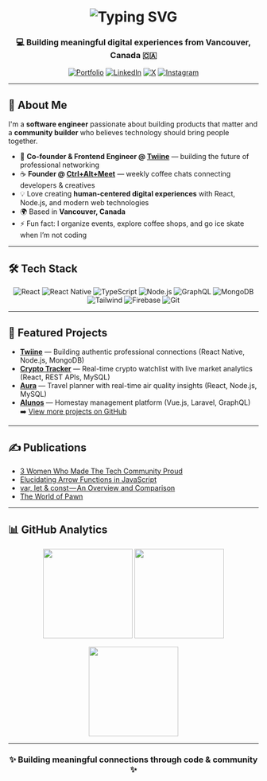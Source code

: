 <!-- Animated Typing Banner -->
<h1 align="center">
  <img src="https://readme-typing-svg.demolab.com?font=Fira+Code&weight=700&size=28&pause=1000&color=000000&width=600&lines=Software+Engineer;Community+Builder" alt="Typing SVG">
</h1>

<h3 align="center">💻 Building meaningful digital experiences from Vancouver, Canada 🇨🇦</h3>

<p align="center">
  <a href="https://thecodersingh.com" target="_blank"><img alt="Portfolio" src="https://img.shields.io/badge/🌐%20Portfolio-000?style=for-the-badge&logo=google-chrome&logoColor=white"></a>
  <a href="https://linkedin.com/in/TheCoderSingh" target="_blank"><img alt="LinkedIn" src="https://img.shields.io/badge/LinkedIn-0A66C2?style=for-the-badge&logo=linkedin&logoColor=white"></a>
  <a href="https://x.com/TheCoderSingh" target="_blank"><img alt="X" src="https://img.shields.io/badge/X-000000?style=for-the-badge&logo=x&logoColor=white"></a>
  <a href="https://instagram.com/codersingh" target="_blank"><img alt="Instagram" src="https://img.shields.io/badge/Instagram-E4405F?style=for-the-badge&logo=instagram&logoColor=white"></a>
</p>

---

## 🌱 About Me
I'm a **software engineer** passionate about building products that matter and a **community builder** who believes technology should bring people together.  

- 🚀 **Co-founder & Frontend Engineer @ [Twiine](https://twiineapp.com)** — building the future of professional networking  
- ☕ **Founder @ [Ctrl+Alt+Meet](https://lu.ma/ctrlaltmeet)** — weekly coffee chats connecting developers & creatives  
- 💡 Love creating **human-centered digital experiences** with React, Node.js, and modern web technologies  
- 🌍 Based in **Vancouver, Canada**  
- ⚡ Fun fact: I organize events, explore coffee shops, and go ice skate when I’m not coding  

---

## 🛠️ Tech Stack
<p align="center">
  <img alt="React" src="https://img.shields.io/badge/React-61DAFB?style=for-the-badge&logo=react&logoColor=black"/>
  <img alt="React Native" src="https://img.shields.io/badge/React%20Native-20232A?style=for-the-badge&logo=react&logoColor=61DAFB"/>
  <img alt="TypeScript" src="https://img.shields.io/badge/TypeScript-007ACC?style=for-the-badge&logo=typescript&logoColor=white"/>
  <img alt="Node.js" src="https://img.shields.io/badge/Node.js-339933?style=for-the-badge&logo=node.js&logoColor=white"/>
  <img alt="GraphQL" src="https://img.shields.io/badge/GraphQL-E10098?style=for-the-badge&logo=graphql&logoColor=white"/>
  <img alt="MongoDB" src="https://img.shields.io/badge/MongoDB-47A248?style=for-the-badge&logo=mongodb&logoColor=white"/>
  <img alt="Tailwind" src="https://img.shields.io/badge/Tailwind%20CSS-38B2AC?style=for-the-badge&logo=tailwind-css&logoColor=white"/>
  <img alt="Firebase" src="https://img.shields.io/badge/Firebase-FFCA28?style=for-the-badge&logo=firebase&logoColor=black"/>
  <img alt="Git" src="https://img.shields.io/badge/Git-F05032?style=for-the-badge&logo=git&logoColor=white"/>
</p>

---

## 🚀 Featured Projects
- **[Twiine](https://twiine.framer.website)** — Building authentic professional connections (React Native, Node.js, MongoDB)  
- **[Crypto Tracker](https://crypto.thecodersingh.com)** — Real-time crypto watchlist with live market analytics (React, REST APIs, MySQL)  
- **[Aura](https://aura.thecodersingh.com)** — Travel planner with real-time air quality insights (React, Node.js, MySQL)  
- **[Alunos](https://alunos.thecodersingh.com)** — Homestay management platform (Vue.js, Laravel, GraphQL)  
➡️ [View more projects on GitHub](https://github.com/TheCoderSingh?tab=repositories)  

---

## ✍️ Publications
- [3 Women Who Made The Tech Community Proud](https://medium.com/netscrew-technologies/3-women-who-made-the-tech-community-proud-f9963ce92e77)  
- [Elucidating Arrow Functions in JavaScript](https://medium.com/netscrew-technologies/elucidating-arrow-functions-in-javascript-236d91bcbf5d)  
- [var, let & const — An Overview and Comparison](https://medium.com/netscrew-technologies/var-let-const-an-overview-and-comparison-3f1220b21774)  
- [The World of Pawn](https://medium.com/netscrew-technologies/the-world-of-pawn-a80cd2731606)  

---

## 📊 GitHub Analytics  

<p align="center">
  <img src="https://github-readme-stats.vercel.app/api?username=TheCoderSingh&show_icons=true&theme=radical&count_private=true&hide_border=true" height="180em"/>
  <img src="https://github-readme-streak-stats.herokuapp.com/?user=TheCoderSingh&theme=radical&hide_border=true" height="180em"/>
</p>

<p align="center">
  <img src="https://github-readme-stats.vercel.app/api/top-langs/?username=TheCoderSingh&layout=compact&theme=radical&hide_border=true" height="180em"/>
</p>

---

<h3 align="center">✨ Building meaningful connections through code & community ✨</h3>

[website]: https://thecodersingh.com
